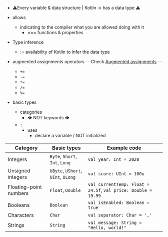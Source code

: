 [//]: # (title: Basic types)

* ⚠️Every variable & data structure | Kotlin → has a data type ⚠️
* allows
  * indicating to the compiler what you are allowed doing with it
    * === functions & properties
* Type inference
  * := availability of Kotlin to infer the data type
* augmented assignments operators -- Check [Augmented assignments](operator-overloading.md#augmented-assignments) --
  * `+=`
  * `-=`
  * `*=`
  * `/=`
  * `%=`

* basic types
  * categories 
    * 👁️ NOT keywords 👁️
  * `:`
    * uses
      * declare a variable / NOT initialized

| **Category**           | **Basic types**                    | **Example code**                                              |
|------------------------|------------------------------------|---------------------------------------------------------------|
| Integers               | `Byte`, `Short`, `Int`, `Long`     | `val year: Int = 2020`                                        |
| Unsigned integers      | `UByte`, `UShort`, `UInt`, `ULong` | `val score: UInt = 100u`                                      |
| Floating-point numbers | `Float`, `Double`                  | `val currentTemp: Float = 24.5f`, `val price: Double = 19.99` |
| Booleans               | `Boolean`                          | `val isEnabled: Boolean = true`                               |
| Characters             | `Char`                             | `val separator: Char = ','`                                   |
| Strings                | `String`                           | `val message: String = "Hello, world!"`                       |
